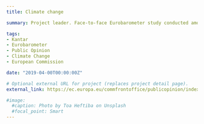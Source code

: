 ```yaml
---
title: Climate change

summary: Project leader. Face-to-face Eurobarometer study conducted among the 28 EU Member States. Robin managed the implementation of the study, and worked on the reporting and presentation of data.

tags:
- Kantar
- Eurobarometer
- Public Opinion
- Climate Change
- European Commission

date: "2019-04-00T00:00:00Z"

# Optional external URL for project (replaces project detail page).
external_link: https://ec.europa.eu/commfrontoffice/publicopinion/index.cfm/Survey/getSurveyDetail/instruments/SPECIAL/surveyKy/2212

#image:
  #caption: Photo by Toa Heftiba on Unsplash
  #focal_point: Smart
---
```

